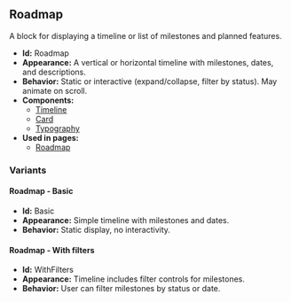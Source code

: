 ## Roadmap
A block for displaying a timeline or list of milestones and planned features.
- **Id:** Roadmap
- **Appearance:** A vertical or horizontal timeline with milestones, dates, and descriptions.
- **Behavior:** Static or interactive (expand/collapse, filter by status). May animate on scroll.
- **Components:**
  - [Timeline](../components/Timeline.md)
  - [Card](../components/Card.md)
  - [Typography](../components/Typography.md)
- **Used in pages:**
  - [Roadmap](../pages/Roadmap.md)
### Variants
#### Roadmap - **Basic**
- **Id:** Basic
- **Appearance:** Simple timeline with milestones and dates.
- **Behavior:** Static display, no interactivity.
#### Roadmap - **With filters**
- **Id:** WithFilters
- **Appearance:** Timeline includes filter controls for milestones.
- **Behavior:** User can filter milestones by status or date.
